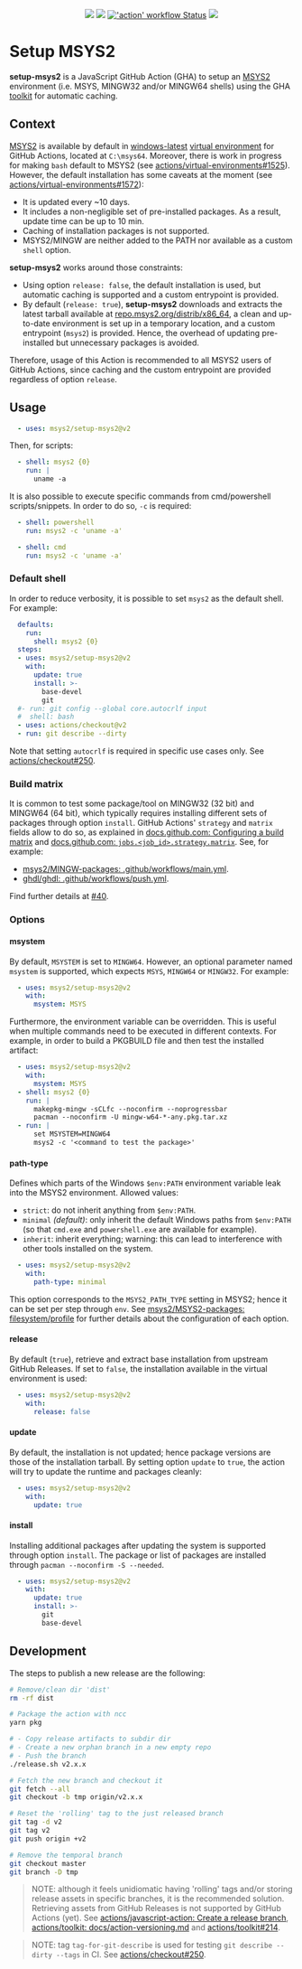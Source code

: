 <p align="center">
  <a title="msys2.github.io" href="https://msys2.github.io"><img src="https://img.shields.io/website.svg?label=msys2.github.io&longCache=true&style=flat-square&url=http%3A%2F%2Fmsys2.github.io%2Findex.html&logo=github"></a><!--
  -->
  <a title="Join the chat at https://gitter.im/msys2/msys2" href="https://gitter.im/msys2/msys2"><img src="https://img.shields.io/badge/chat-on%20gitter-4db797.svg?longCache=true&style=flat-square&logo=gitter&logoColor=e8ecef"></a><!--
  -->
  <a title="'action' workflow Status" href="https://github.com/msys2/setup-msys2/actions?query=workflow%3Aaction"><img alt="'action' workflow Status" src="https://img.shields.io/github/workflow/status/msys2/setup-msys2/action?longCache=true&style=flat-square&label=action&logo=github"></a><!--
  -->
  <a title="Dependency Status" href="https://david-dm.org/msys2/setup-msys2"><img src="https://img.shields.io/david/msys2/setup-msys2.svg?longCache=true&style=flat-square&label=deps&logo=npm"></a>
</p>

# Setup MSYS2

**setup-msys2** is a JavaScript GitHub Action (GHA) to setup an [MSYS2](https://www.msys2.org/) environment (i.e. MSYS, MINGW32 and/or MINGW64 shells) using the GHA [toolkit](https://github.com/actions/toolkit) for automatic caching.

## Context

[MSYS2](https://www.msys2.org/) is available by default in [windows-latest](https://github.com/actions/virtual-environments/blob/master/images/win/Windows2019-Readme.md#msys2) [virtual environment](https://github.com/actions/virtual-environments) for GitHub Actions, located at `C:\msys64`. Moreover, there is work in progress for making `bash` default to MSYS2 (see [actions/virtual-environments#1525](https://github.com/actions/virtual-environments/issues/1525)). However, the default installation has some caveats at the moment (see [actions/virtual-environments#1572](https://github.com/actions/virtual-environments/issues/1572)):

- It is updated every ~10 days.
- It includes a non-negligible set of pre-installed packages. As a result, update time can be up to 10 min.
- Caching of installation packages is not supported.
- MSYS2/MINGW are neither added to the PATH nor available as a custom `shell` option.

**setup-msys2** works around those constraints:

- Using option `release: false`, the default installation is used, but automatic caching is supported and a custom entrypoint is provided.
- By default (`release: true`), **setup-msys2** downloads and extracts the latest tarball available at [repo.msys2.org/distrib/x86_64](http://repo.msys2.org/distrib/x86_64/), a clean and up-to-date environment is set up in a temporary location, and a custom entrypoint (`msys2`) is provided. Hence, the overhead of updating pre-installed but unnecessary packages is avoided.

Therefore, usage of this Action is recommended to all MSYS2 users of GitHub Actions, since caching and the custom entrypoint are provided regardless of option `release`.

## Usage

```yaml
  - uses: msys2/setup-msys2@v2
```

Then, for scripts:

```yaml
  - shell: msys2 {0}
    run: |
      uname -a
```

It is also possible to execute specific commands from cmd/powershell scripts/snippets. In order to do so, `-c` is required:

```yaml
  - shell: powershell
    run: msys2 -c 'uname -a'
```

```yaml
  - shell: cmd
    run: msys2 -c 'uname -a'
```

### Default shell

In order to reduce verbosity, it is possible to set `msys2` as the default shell. For example:

```yaml
  defaults:
    run:
      shell: msys2 {0}
  steps:
  - uses: msys2/setup-msys2@v2
    with:
      update: true
      install: >-
        base-devel
        git
  #- run: git config --global core.autocrlf input
  #  shell: bash
  - uses: actions/checkout@v2
  - run: git describe --dirty
```

Note that setting `autocrlf` is required in specific use cases only. See [actions/checkout#250](https://github.com/actions/checkout/issues/250).

### Build matrix

It is common to test some package/tool on MINGW32 (32 bit) and MINGW64 (64 bit), which typically requires installing different sets of packages through option `install`. GitHub Actions' `strategy` and `matrix` fields allow to do so, as explained in [docs.github.com: Configuring a build matrix](https://docs.github.com/en/actions/configuring-and-managing-workflows/configuring-a-workflow#configuring-a-build-matrix) and [docs.github.com: `jobs.<job_id>.strategy.matrix`](https://docs.github.com/en/actions/reference/workflow-syntax-for-github-actions#jobsjob_idstrategymatrix). See, for example:

- [msys2/MINGW-packages: .github/workflows/main.yml](https://github.com/msys2/MINGW-packages/blob/master/.github/workflows/main.yml).
- [ghdl/ghdl: .github/workflows/push.yml](https://github.com/ghdl/ghdl/blob/99b542c849311c92e87e2c70d283de133c9d4093/.github/workflows/push.yml#L56-L102).

Find further details at [#40](https://github.com/msys2/setup-msys2/issues/40).

### Options

#### msystem

By default, `MSYSTEM` is set to `MINGW64`. However, an optional parameter named `msystem` is supported, which expects `MSYS`, `MINGW64` or `MINGW32`. For example:

```yaml
  - uses: msys2/setup-msys2@v2
    with:
      msystem: MSYS
```

Furthermore, the environment variable can be overridden. This is useful when multiple commands need to be executed in different contexts. For example, in order to build a PKGBUILD file and then test the installed artifact:

```yaml
  - uses: msys2/setup-msys2@v2
    with:
      msystem: MSYS
  - shell: msys2 {0}
    run: |
      makepkg-mingw -sCLfc --noconfirm --noprogressbar
      pacman --noconfirm -U mingw-w64-*-any.pkg.tar.xz
  - run: |
      set MSYSTEM=MINGW64
      msys2 -c '<command to test the package>'
```

#### path-type

Defines which parts of the Windows `$env:PATH` environment variable leak into the MSYS2 environment. Allowed values:

- `strict`: do not inherit anything from `$env:PATH`.
- `minimal` *(default)*: only inherit the default Windows paths from `$env:PATH` (so that `cmd.exe` and `powershell.exe` are available for example).
- `inherit`: inherit everything; warning: this can lead to interference with other tools installed on the system.

```yaml
  - uses: msys2/setup-msys2@v2
    with:
      path-type: minimal
```

This option corresponds to the `MSYS2_PATH_TYPE` setting in MSYS2; hence it can be set per step through `env`. See [msys2/MSYS2-packages: filesystem/profile](https://github.com/msys2/MSYS2-packages/blob/915946a637e1f2b7e26e32782f3af322009293db/filesystem/profile#L28-L45) for further details about the configuration of each option.

#### release

By default (`true`), retrieve and extract base installation from upstream GitHub Releases. If set to `false`, the installation available in the virtual environment is used:

```yaml
  - uses: msys2/setup-msys2@v2
    with:
      release: false
```

#### update

By default, the installation is not updated; hence package versions are those of the installation tarball. By setting option `update` to `true`, the action will try to update the runtime and packages cleanly:

```yaml
  - uses: msys2/setup-msys2@v2
    with:
      update: true
```

#### install

Installing additional packages after updating the system is supported through option `install`. The package or list of packages are installed through `pacman --noconfirm -S --needed`.

```yaml
  - uses: msys2/setup-msys2@v2
    with:
      update: true
      install: >-
        git
        base-devel
```

## Development

The steps to publish a new release are the following:

```sh
# Remove/clean dir 'dist'
rm -rf dist

# Package the action with ncc
yarn pkg

# - Copy release artifacts to subdir dir
# - Create a new orphan branch in a new empty repo
# - Push the branch
./release.sh v2.x.x

# Fetch the new branch and checkout it
git fetch --all
git checkout -b tmp origin/v2.x.x

# Reset the 'rolling' tag to the just released branch
git tag -d v2
git tag v2
git push origin +v2

# Remove the temporal branch
git checkout master
git branch -D tmp
```

> NOTE: although it feels unidiomatic having 'rolling' tags and/or storing release assets in specific branches, it is the recommended solution. Retrieving assets from GitHub Releases is not supported by GitHub Actions (yet). See [actions/javascript-action: Create a release branch](https://github.com/actions/javascript-action#create-a-release-branch), [actions/toolkit: docs/action-versioning.md](https://github.com/actions/toolkit/blob/master/docs/action-versioning.md) and [actions/toolkit#214](https://github.com/actions/toolkit/issues/214).

> NOTE: tag `tag-for-git-describe` is used for testing `git describe --dirty --tags` in CI. See [actions/checkout#250](https://github.com/actions/checkout/issues/250).
